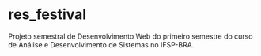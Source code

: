 # res_festival
Projeto semestral de Desenvolvimento Web do primeiro semestre do curso de Análise e Desenvolvimento de Sistemas no IFSP-BRA.
